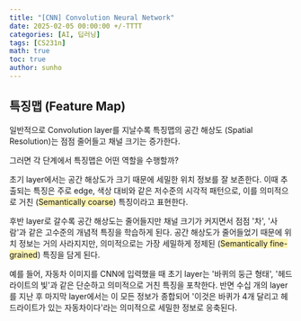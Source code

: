 ```yaml
---
title: "[CNN] Convolution Neural Network"
date: 2025-02-05 00:00:00 +/-TTTT
categories: [AI, 딥러닝]
tags: [CS231n]
math: true
toc: true
author: sunho
---
```


## 특징맵 (Feature Map)

일반적으로 Convolution layer를 지날수록 특징맵의 공간 해상도 (Spatial Resolution)는 점점 줄어들고 채널 크기는 증가한다.

그러면 각 단계에서 특징맵은 어떤 역할을 수행할까?

초기 layer에서는 공간 해상도가 크기 때문에 세밀한 위치 정보를 잘 보존한다. 이때 추출되는 특징은 주로 edge, 색상 대비와 같은 저수준의 시각적 패턴으로,
이를 의미적으로 거친 (<span style="background-color:#fff5b1">Semantically coarse</span>) 특징이라고 표현한다.

후반 layer로 갈수록 공간 해상도는 줄어들지만 채널 크기가 커지면서 점점 '차', '사람'과 같은 고수준의 개념적 특징을 학습하게 된다.
공간 해상도가 줄어들었기 때문에 위치 정보는 거의 사라지지만, 의미적으로는 가장 세밀하게 정제된 (<span style="background-color:#fff5b1">Semantically fine-grained</span>) 특징을 담게 된다.

예를 들어, 자동차 이미지를 CNN에 입력했을 때 초기 layer는 '바퀴의 둥근 형태', '헤드라이트의 빛'과 같은 단순하고 의미적으로 거친 특징을 포착한다. 
반면 수십 개의 layer를 지난 후 마지막 layer에서는 이 모든 정보가 종합되어 '이것은 바퀴가 4개 달리고 헤드라이트가 있는 자동차이다'라는 의미적으로 세밀한 정보로 응축된다.
